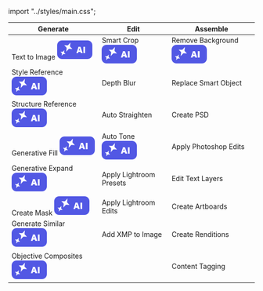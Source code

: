 import "../styles/main.css";

|	Generate	|	Edit	|	Assemble	|
|	-----	|	-------------------	|	---------------------	|
|	<div className="aiImages">Text to Image ![AI](./images/AI_icon.svg)</div>	|	<div className="aiImages">Smart Crop![AI images](./images/AI_icon.svg)</div>	|	<div className="aiImages">Remove Background![AI](./images/AI_icon.svg)</div>	|
|	<div className="aiImages">Style Reference ![AI images](./images/AI_icon.svg)</div>	|	Depth Blur	|	Replace Smart Object	|
|	<div className="aiImages">Structure Reference ![AI](./images/AI_icon.svg)</div>	|	<div className="aiImages">Auto Straighten</div>	|	Create PSD	|
|	<div className="aiImages">Generative Fill ![AI images](./images/AI_icon.svg)</div>	|	<div className="aiImages">Auto Tone![AI images](./images/AI_icon.svg)</div>	|	Apply Photoshop Edits	|
|	<div className="aiImages">Generative Expand  ![AI images](./images/AI_icon.svg)</div>	|	Apply Lightroom Presets	|	Edit Text Layers	|
|	<div className="aiImages">Create Mask ![AI images](./images/AI_icon.svg)</div>	|	Apply Lightroom Edits	|	Create Artboards	|
|	<div className="aiImages">Generate Similar ![AI images](./images/AI_icon.svg)</div>	|	Add XMP to Image	|	Create Renditions	|
|	<div className="aiImages">Objective Composites ![AI images](./images/AI_icon.svg)</div>	|		|	Content Tagging	|